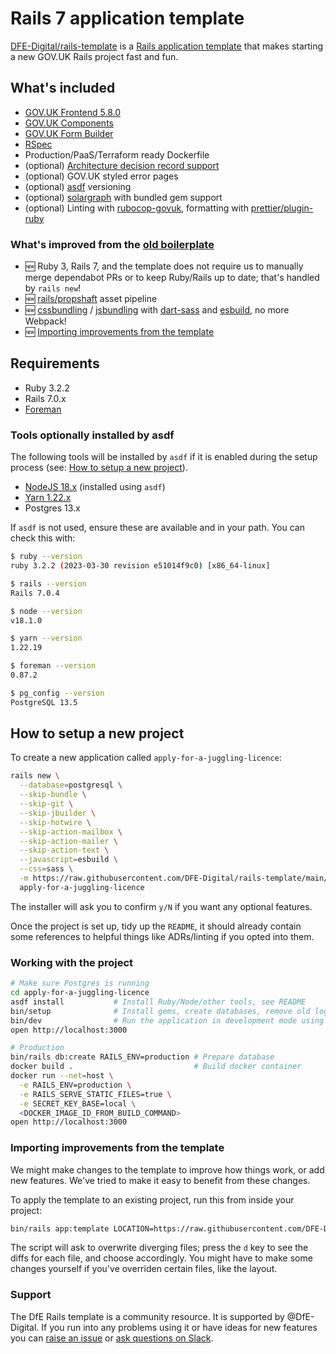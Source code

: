# Rails 7 application template

[DFE-Digital/rails-template](https://guides.rubyonrails.org/rails_application_templates.html)
is a [Rails application
template](https://guides.rubyonrails.org/rails_application_templates.html) that
makes starting a new GOV.UK Rails project fast and fun.

## What's included

- [GOV.UK Frontend 5.8.0](https://github.com/alphagov/govuk-frontend)
- [GOV.UK Components](https://govuk-components.netlify.app/)
- [GOV.UK Form Builder](https://govuk-form-builder.netlify.app/)
- [RSpec](https://rspec.info/)
- Production/PaaS/Terraform ready Dockerfile
- (optional) [Architecture decision record
  support](https://github.com/andrewaguiar/rladr)
- (optional) GOV.UK styled error pages
- (optional) [asdf](https://asdf-vm.com/) versioning
- (optional) [solargraph](https://solargraph.org/) with bundled gem support
- (optional) Linting with
  [rubocop-govuk](https://github.com/alphagov/rubocop-govuk), formatting with
  [prettier/plugin-ruby](https://github.com/prettier/plugin-ruby)

### What's improved from the [old boilerplate](https://github.com/DFE-Digital/govuk-rails-boilerplate)

- :new: Ruby 3, Rails 7, and the template does not require us to manually merge
  dependabot PRs or to keep Ruby/Rails up to date; that's handled by `rails new`!
- :new: [rails/propshaft](https://github.com/rails/propshaft) asset pipeline
- :new: [cssbundling](https://github.com/rails/cssbundling-rails) /
  [jsbundling](https://github.com/rails/jsbundling-rails) with
  [dart-sass](https://sass-lang.com/dart-sass) and
  [esbuild](https://esbuild.github.io/), no more Webpack!
- :new: [Importing improvements from the
  template](#importing-improvements-from-the-template)

## Requirements

- Ruby 3.2.2
- Rails 7.0.x
- [Foreman](https://github.com/ddollar/foreman)

### Tools optionally installed by asdf

The following tools will be installed by `asdf` if it is enabled during the
setup process (see: [How to setup a new project](#how-to-setup-a-new-project)).

- [NodeJS 18.x](https://nodejs.org/en/) (installed using `asdf`)
- [Yarn 1.22.x](https://yarnpkg.com/)
- Postgres 13.x

If `asdf` is not used, ensure these are available and in your path. You can check this with: 

``` sh
$ ruby --version
ruby 3.2.2 (2023-03-30 revision e51014f9c0) [x86_64-linux]

$ rails --version
Rails 7.0.4

$ node --version
v18.1.0

$ yarn --version
1.22.19

$ foreman --version
0.87.2

$ pg_config --version
PostgreSQL 13.5
```

## How to setup a new project

To create a new application called `apply-for-a-juggling-licence`:

```sh
rails new \
  --database=postgresql \
  --skip-bundle \
  --skip-git \
  --skip-jbuilder \
  --skip-hotwire \
  --skip-action-mailbox \
  --skip-action-mailer \
  --skip-action-text \
  --javascript=esbuild \
  --css=sass \
  -m https://raw.githubusercontent.com/DFE-Digital/rails-template/main/template.rb \
  apply-for-a-juggling-licence
```

The installer will ask you to confirm `y/N` if you want any optional features.

Once the project is set up, tidy up the `README`, it should already contain
some references to helpful things like ADRs/linting if you opted into them.

### Working with the project

```bash
# Make sure Postgres is running
cd apply-for-a-juggling-licence
asdf install           # Install Ruby/Node/other tools, see README
bin/setup              # Install gems, create databases, remove old logs
bin/dev                # Run the application in development mode using foreman
open http://localhost:3000

# Production
bin/rails db:create RAILS_ENV=production # Prepare database
docker build .                           # Build docker container
docker run --net=host \
  -e RAILS_ENV=production \
  -e RAILS_SERVE_STATIC_FILES=true \
  -e SECRET_KEY_BASE=local \
  <DOCKER_IMAGE_ID_FROM_BUILD_COMMAND>
open http://localhost:3000
```

### Importing improvements from the template

We might make changes to the template to improve how things work, or add new
features. We've tried to make it easy to benefit from these changes.

To apply the template to an existing project, run this from inside your
project:

```sh
bin/rails app:template LOCATION=https://raw.githubusercontent.com/DFE-Digital/rails-template/main/template.rb
```

The script will ask to overwrite diverging files; press the `d` key to see the
diffs for each file, and choose accordingly. You might have to make some
changes yourself if you've overriden certain files, like the layout.

### Support

The DfE Rails template is a community resource. It is supported by
@DfE-Digital. If you run into any problems using it or have ideas for new
features you can [raise an issue](https://github.com/DFE-Digital/rails-template/issues)
or [ask questions on Slack](https://ukgovernmentdigital.slack.com/archives/CR51BN3HP).
